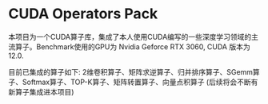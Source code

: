 # CUDA Operators Pack

本项目为一个CUDA算子库，集成了本人使用CUDA编写的一些深度学习领域的主流算子。Benchmark使用的GPU为 Nvidia Geforce RTX 3060, CUDA 版本为 12.0.

目前已集成的算子如下:   2维卷积算子、矩阵求逆算子、归并排序算子、SGemm算子、Softmax算子、TOP-K算子、矩阵转置算子、向量点积算子  (后续将会不断有新算子集成进本项目)
